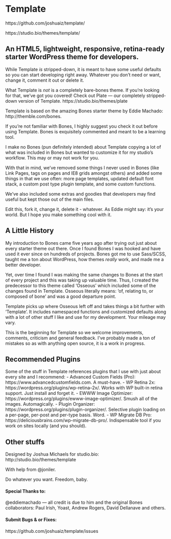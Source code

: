 <!DOCTYPE html>
<html>
<head>
	<meta charset="utf-8"/>
</head>
<body>
<h1 id="template">Template</h1>

<p>https://github.com/joshuaiz/template/</p>

<p>https://studio.bio/themes/template/</p>

<h2 id="anhtml5lightweightresponsiveretina-readystarterwordpressthemefordevelopers.">An HTML5, lightweight, responsive, retina-ready starter WordPress theme for developers.</h2>

<p>While Template <em>is</em> stripped-down, it is meant to have some useful defaults so you can start developing right away. Whatever you don&#8217;t need or want, change it, comment it out or delete it.</p>

<p>What Template is <em>not</em> is a completely bare-bones theme. If you&#8217;re looking for that, we&#8217;ve got you covered! Check out Plate — our completely stripped-down version of Template. https://studio.bio/themes/plate</p>

<p>Template is based on the amazing Bones starter theme by Eddie Machado: http://themble.com/bones.</p>

<p>If you&#8217;re not familiar with Bones, I highly suggest you check it out before using Template. Bones is exquisitely commented and meant to be a learning tool.</p>

<p>I make no Bones (pun definitely intended) about Template copying a lot of what was included in Bones but wanted to customize it for my studio&#8217;s workflow. This may or may not work for you.</p>

<p>With that in mind, we&#8217;ve removed some things I never used in Bones (like Link Pages, tags on pages and IE8 grids amongst others) and added some things in that we use often: more page templates, updated default font stack, a custom post type plugin template, and some custom functions.</p>

<p>We&#8217;ve also included some extras and goodies that developers may find useful but kept those out of the main files.</p>

<p>Edit this, fork it, change it, delete it - whatever. As Eddie might say: it&#8217;s your world. But I hope you make something cool with it.</p>

<h2 id="alittlehistory">A Little History</h2>

<p>My introduction to Bones came five years ago after trying out just about every starter theme out there. Once I found Bones I was hooked and have used it ever since on hundreds of projects. Bones got me to use Sass/SCSS, taught me a ton about WordPress, how themes <em>really</em> work, and made me a better developer.</p>

<p>Yet, over time I found I was making the same changes to Bones at the start of every project and this was taking up valuable time. Thus, I created the predecessor to this theme called &#8216;Osseous&#8217; which included some of the changes found in Template. Osseous literally means: &#8216;of, relating to, or composed of bone&#8217; and was a good departure point.</p>

<p>Template picks up where Osseous left off and takes things a bit further with &#8216;Template&#8217;. It includes namespaced functions and customized defaults along with a lot of other stuff I like and use for my development. Your mileage may vary.</p>

<p>This is the beginning for Template so we welcome improvements, comments, criticism and general feedback. I&#8217;ve probably made a ton of mistakes so as with anything open source, it is a work in progress.</p>

<h2 id="recommendedplugins">Recommended Plugins</h2>

<p>Some of the stuff in Template references plugins that I use with just about every site and I recommend:
- Advanced Custom Fields (Pro): https://www.advancedcustomfields.com. A must-have.
- WP Retina 2x: https://wordpress.org/plugins/wp-retina&#8211;2x/. Works with WP built-in retina support. Just install and forget it.
- EWWW Image Optimizer: https://wordpress.org/plugins/ewww-image-optimizer/. Smush all of the images. Automagically.
- Plugin Organizer: https://wordpress.org/plugins/plugin-organizer/. Selective plugin loading on a per-page, per-post and per-type basis. Word.
- WP Migrate DB Pro: https://deliciousbrains.com/wp-migrate-db-pro/. Indispensable tool if you work on sites locally (and you should).</p>

<h2 id="otherstuffs">Other stuffs</h2>

<p>Designed by Joshua Michaels for studio.bio: http://studio.bio/themes/template</p>

<p>With help from @joniler.</p>

<p>Do whatever you want. Freedom, baby.</p>

<h4 id="specialthanksto:">Special Thanks to:</h4>

<p>@eddiemachado — all credit is due to him and the original Bones collaborators: Paul Irish, Yoast, Andrew Rogers, David Dellanave and others.</p>

<h4 id="submitbugsorfixes:">Submit Bugs &amp; or Fixes:</h4>

<p>https://github.com/joshuaiz/template/issues</p>

</body>
</html>
